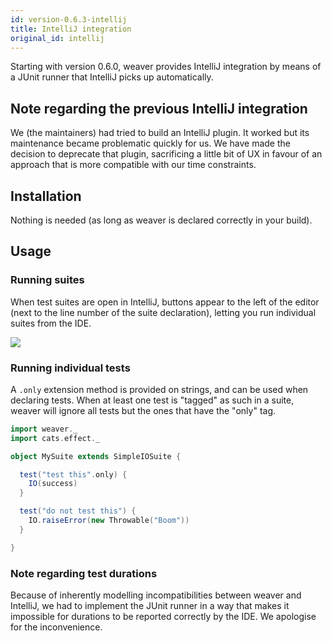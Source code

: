 ```yaml
---
id: version-0.6.3-intellij
title: IntelliJ integration
original_id: intellij
---
```


Starting with version 0.6.0, weaver provides IntelliJ integration by means of a JUnit runner that IntelliJ picks up automatically.

## Note regarding the previous IntelliJ integration

We (the maintainers) had tried to build an IntelliJ plugin. It worked but its maintenance became problematic quickly for us. We have made the decision to deprecate that plugin, sacrificing a little bit of UX in favour of an approach that is more compatible with our time constraints.

## Installation

Nothing is needed (as long as weaver is declared correctly in your build).

## Usage

### Running suites

When test suites are open in IntelliJ, buttons appear to the left of the editor (next to the line number of the suite declaration), letting you run individual suites from the IDE.

![](../img/intellij_usage.png)

### Running individual tests

A `.only` extension method is provided on strings, and can be used when declaring tests. When at least one test is "tagged" as such in a suite, weaver will ignore all tests but the ones that have the "only" tag.

```scala
import weaver._
import cats.effect._

object MySuite extends SimpleIOSuite {

  test("test this".only) {
    IO(success)
  }

  test("do not test this") {
    IO.raiseError(new Throwable("Boom"))
  }

}
```

### Note regarding test durations

Because of inherently modelling incompatibilities between weaver and IntelliJ, we had to implement the JUnit runner in a way that makes it impossible for durations to be reported correctly by the IDE. We apologise for the inconvenience.
